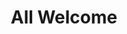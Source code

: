 ---
pid: pt410
title: All Welcome
location_transcription: 5th Sumerset
coordinates: "[-75.1420404, 39.9936751]"
zipcode: '19115'
gen_neighborhood: Northeast Philadelphia
neighborhood: Bustleton,Somerton
outside_phl: 
age: '50'
age_range: 50-59
instagram: 
image_file_name: pt_410.jpg
proposal_transcription: 
topic: Religion,Unity
topic_summary: 0, 0
type: Other No Form
keywords_other: Religion
credit: Helysel Gonzalez
image_labels: All Welcome
twitter: 
facebook: 
permalink: "/monuments/pt410/"
layout: item-page
---